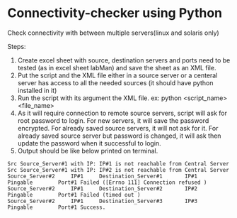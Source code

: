 # Connectivity-checker using Python
Check connectivity with between multiple servers(linux and solaris only)

Steps:
  1) Create excel sheet with source, destination servers and ports need to be tested (as in excel sheet labMan) and save the sheet as an XML file.
  2) Put the script and the XML file either in a source server or a centeral server has access to all the needed sources (it should have python installed in it)
  3) Run the script with its argument the XML file.
    ex: python <script_name> <file_name>
  4) As it will require connection to remote source servers, script will ask for root password to login. 
            For new servers, it will save the password encrypted. 
            For already saved source servers, it will not ask for it.
            For already saved source server but password is changed, it will ask then update the password when it successful to login.
  5) Output should be like below printed on terminal.
    
    Src Source_Server#1 with IP: IP#1 is not reachable from Central Server
    Src Source_Server#1 with IP: IP#2 is not reachable from Central Server
    Source_Server#2		IP#1     Destination_Server#1		IP#1      Pingable        Port#1 Failed ([Errno 111] Connection refused )
    Source_Server#2		IP#1     Destination_Server#2		IP#2      Pingable        Port#1 Failed (timed out )
    Source_Server#2		IP#1     Destination_Server#3		IP#3      Pingable        Port#1 Success.
